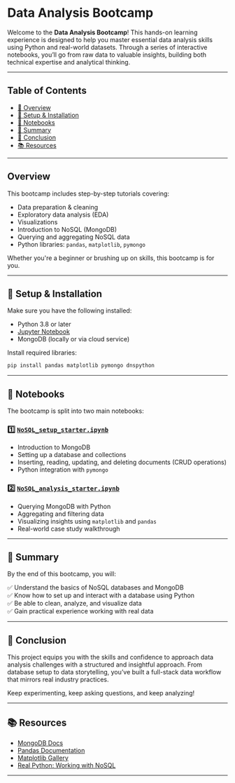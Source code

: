 
# Data Analysis Bootcamp

Welcome to the **Data Analysis Bootcamp**! This hands-on learning experience is designed to help you master essential data analysis skills using Python and real-world datasets. Through a series of interactive notebooks, you’ll go from raw data to valuable insights, building both technical expertise and analytical thinking.

---

## Table of Contents

- [📌 Overview](#overview)
- [🔧 Setup & Installation](#-setup--installation)
- [📁 Notebooks](#-notebooks)
- [📝 Summary](#-summary)
- [🎯 Conclusion](#-conclusion)
- [📚 Resources](#-resources)

---

## Overview

This bootcamp includes step-by-step tutorials covering:

- Data preparation & cleaning  
- Exploratory data analysis (EDA)  
- Visualizations  
- Introduction to NoSQL (MongoDB)  
- Querying and aggregating NoSQL data  
- Python libraries: `pandas`, `matplotlib`, `pymongo`

Whether you're a beginner or brushing up on skills, this bootcamp is for you.

---

## 🔧 Setup & Installation

Make sure you have the following installed:

- Python 3.8 or later  
- [Jupyter Notebook](https://jupyter.org/)  
- MongoDB (locally or via cloud service)

Install required libraries:

```bash
pip install pandas matplotlib pymongo dnspython
```

---

## 📁 Notebooks

The bootcamp is split into two main notebooks:

### 1️⃣ [`NoSQL_setup_starter.ipynb`](notebooks/NoSQL_setup_starter.ipynb)

- Introduction to MongoDB
- Setting up a database and collections
- Inserting, reading, updating, and deleting documents (CRUD operations)
- Python integration with `pymongo`

### 2️⃣ [`NoSQL_analysis_starter.ipynb`](notebooks/NoSQL_analysis_starter.ipynb)

- Querying MongoDB with Python
- Aggregating and filtering data
- Visualizing insights using `matplotlib` and `pandas`
- Real-world case study walkthrough

---

## 📝 Summary

By the end of this bootcamp, you will:

✅ Understand the basics of NoSQL databases and MongoDB  
✅ Know how to set up and interact with a database using Python  
✅ Be able to clean, analyze, and visualize data  
✅ Gain practical experience working with real data  

---

## 🎯 Conclusion

This project equips you with the skills and confidence to approach data analysis challenges with a structured and insightful approach. From database setup to data storytelling, you’ve built a full-stack data workflow that mirrors real industry practices.

Keep experimenting, keep asking questions, and keep analyzing!

---

## 📚 Resources

- [MongoDB Docs](https://www.mongodb.com/docs/)
- [Pandas Documentation](https://pandas.pydata.org/docs/)
- [Matplotlib Gallery](https://matplotlib.org/stable/gallery/index.html)
- [Real Python: Working with NoSQL](https://realpython.com/introduction-to-mongodb-and-python/)

---
